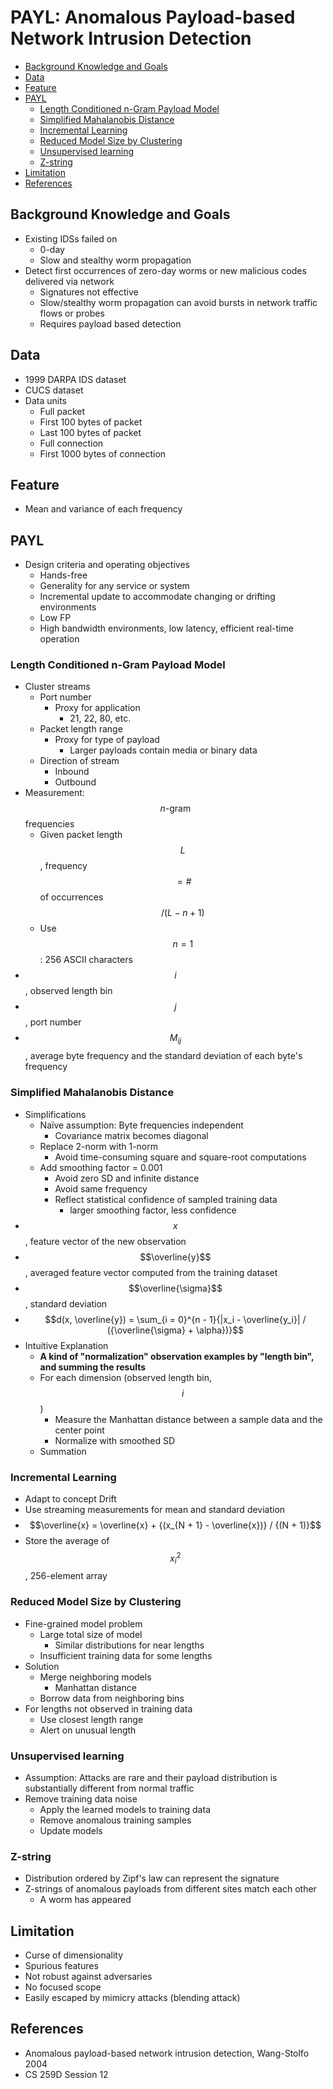 # PAYL: Anomalous Payload-based Network Intrusion Detection

<!-- TOC -->

- [Background Knowledge and Goals](#background-knowledge-and-goals)
- [Data](#data)
- [Feature](#feature)
- [PAYL](#payl)
    - [Length Conditioned n-Gram Payload Model](#length-conditioned-n-gram-payload-model)
    - [Simplified Mahalanobis Distance](#simplified-mahalanobis-distance)
    - [Incremental Learning](#incremental-learning)
    - [Reduced Model Size by Clustering](#reduced-model-size-by-clustering)
    - [Unsupervised learning](#unsupervised-learning)
    - [Z-string](#z-string)
- [Limitation](#limitation)
- [References](#references)

<!-- /TOC -->

## Background Knowledge and Goals

* Existing IDSs failed on
    * 0-day
    * Slow and stealthy worm propagation
* Detect first occurrences of zero-day worms or new malicious codes delivered via network
    * Signatures not effective
    * Slow/stealthy worm propagation can avoid bursts in network traffic flows or probes
    * Requires payload based detection

## Data

* 1999 DARPA IDS dataset
* CUCS dataset
* Data units
    * Full packet
    * First 100 bytes of packet
    * Last 100 bytes of packet
    * Full connection
    * First 1000 bytes of connection

## Feature

* Mean and variance of each frequency

## PAYL

* Design criteria and operating objectives
    * Hands-free
    * Generality for any service or system
    * Incremental update to accommodate changing or drifting environments
    * Low FP
    * High bandwidth environments, low latency, efficient real-time operation

### Length Conditioned n-Gram Payload Model

* Cluster streams
    * Port number
        * Proxy for application
            * 21, 22, 80, etc.
    * Packet length range
        * Proxy for type of payload
            * Larger payloads contain media or binary data
    * Direction of stream
        * Inbound
        * Outbound
* Measurement: $$n \text{-gram}$$ frequencies
    * Given packet length $$L$$, frequency $$= \#$$ of occurrences $$/ (L-n+1)$$
    * Use $$n = 1$$: 256 ASCII characters
* $$i$$, observed length bin
* $$j$$, port number
* $$M_{ij}$$, average byte frequency and the standard deviation of each byte's frequency


### Simplified Mahalanobis Distance

* Simplifications
    * Naïve assumption: Byte frequencies independent
        * Covariance matrix becomes diagonal
    * Replace 2-norm with 1-norm
        * Avoid time-consuming square and square-root computations
    * Add smoothing factor = 0.001
        * Avoid zero SD and infinite distance
        * Avoid same frequency
        * Reflect statistical confidence of sampled training data
            * larger smoothing factor, less confidence
* $$x$$, feature vector of the new observation
* $$\overline{y}$$, averaged feature vector computed from the training dataset
* $$\overline{\sigma}$$, standard deviation
* $$d(x, \overline{y}) = \sum_{i = 0}^{n - 1}{|x_i - \overline{y_i}| / ({\overline{\sigma} + \alpha})}$$
* Intuitive Explanation
    * **A kind of "normalization" observation examples by "length bin", and summing the results**
    * For each dimension (observed length bin, $$i$$)
        * Measure the Manhattan distance between a sample data and the center point
        * Normalize with smoothed SD
    * Summation

### Incremental Learning

* Adapt to concept Drift
* Use streaming measurements for mean and standard deviation
* $$\overline{x} = \overline{x} + {(x_{N + 1} - \overline{x})} / {(N + 1)}$$
* Store the average of $$x_i^2$$, 256-element array

### Reduced Model Size by Clustering

* Fine-grained model problem
    * Large total size of model
        * Similar distributions for near lengths
    * Insufficient training data for some lengths
* Solution
    * Merge neighboring models
        * Manhattan distance
    * Borrow data from neighboring bins
* For lengths not observed in training data
    * Use closest length range
    * Alert on unusual length

### Unsupervised learning

* Assumption: Attacks are rare and their payload distribution is substantially different from normal traffic
* Remove training data noise
    * Apply the learned models to training data
    * Remove anomalous training samples
    * Update models

### Z-string

* Distribution ordered by Zipf's law can represent the signature
* Z-strings of anomalous payloads from different sites match each other
    * A worm has appeared

## Limitation

* Curse of dimensionality
* Spurious features
* Not robust against adversaries
* No focused scope
* Easily escaped by mimicry attacks (blending attack)

## References

* Anomalous payload-based network intrusion detection, Wang-Stolfo 2004
* CS 259D Session 12
